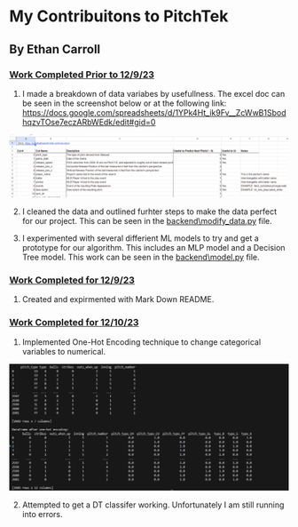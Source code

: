# My Contribuitons to PitchTek
## By Ethan Carroll




### <ins>Work Completed Prior to 12/9/23
1. I made a breakdown of data variabes by usefullness. The excel doc can be seen in the screenshot below or at the following link: https://docs.google.com/spreadsheets/d/1YPk4Ht_ik9Fv__ZcWwB1SbodhqzvTOse7eczARbWEdk/edit#gid=0

![Featrue Breakdown](images_for-ethans_read_me/feature_breakdown.png)   


2. I cleaned the data and outlined furhter steps to make the data perfect for our project. This can be seen in the <ins>backend\modify_data.py</ins> file.

3. I experimented with several differient ML models to try and get a prototype for our algorithm. This includes an MLP model and a Decision Tree model. This work can be seen in the <ins>backend\model.py</ins> file.

### <ins>Work Completed for 12/9/23

1. Created and expirmented with Mark Down README.

### <ins>Work Completed for 12/10/23

1. Implemented One-Hot Encoding technique to change categorical variables to numerical. 

![Featrue Breakdown](images_for-ethans_read_me/hotencoder.png)   


2. Attempted to get a DT classifer working. Unfortunately I am still running into errors.